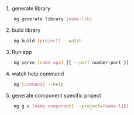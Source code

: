 1. generate library
```sh
    ng generate library [name-lib]
```
2. build library
```sh
    ng build [project] --watch
```
3. Run app
```sh
    ng serve [name-app] [{ --port number-port }]  
```
4. watch help command
```sh
    ng [command] --help
```

5. generate component specific project
```sh
    ng g c [name-component] --project=[name-lib]
```